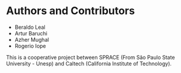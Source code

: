 # Authors and Contributors

 * Beraldo Leal <beraldo AT ncc DOT unesp DOT br>
 * Artur Baruchi <abaruchi AT ncc DOT unesp DOT br>
 * Azher Mughal <azher AT caltech DOT edu>
 * Rogerio Iope <rogerio AT ncc DOT unesp DOT br>

This is a cooperative project between SPRACE (From São Paulo State University -
Unesp) and Caltech (California Institute of Technology).
